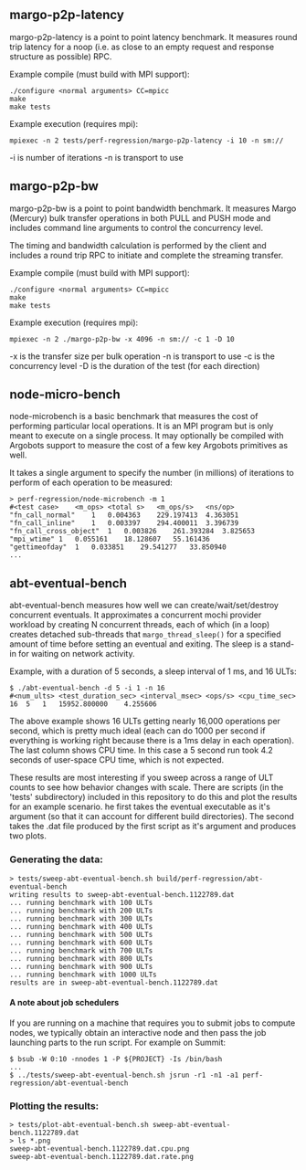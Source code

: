 margo-p2p-latency
---------------------
margo-p2p-latency is a point to point latency benchmark.  It measures round
trip latency for a noop (i.e. as close to an empty request and response
structure as possible) RPC.

Example compile (must build with MPI support):

```
./configure <normal arguments> CC=mpicc
make 
make tests
```

Example execution (requires mpi):

```
mpiexec -n 2 tests/perf-regression/margo-p2p-latency -i 10 -n sm://
```

-i is number of iterations 
-n is transport to use

margo-p2p-bw
---------------------
margo-p2p-bw is a point to point bandwidth benchmark.  It measures Margo
(Mercury) bulk transfer operations in both PULL and PUSH mode and includes
command line arguments to control the concurrency level.

The timing and bandwidth calculation is performed by the client and includes
a round trip RPC to initiate and complete the streaming transfer.

Example compile (must build with MPI support):

```
./configure <normal arguments> CC=mpicc
make 
make tests
```

Example execution (requires mpi):

```
mpiexec -n 2 ./margo-p2p-bw -x 4096 -n sm:// -c 1 -D 10
```

-x is the transfer size per bulk operation
-n is transport to use
-c is the concurrency level
-D is the duration of the test (for each direction)

node-micro-bench
----------------------
node-microbench is a basic benchmark that measures the cost of performing
particular local operations.  It is an MPI program but is only meant to
execute on a single process.  It may optionally be compiled with Argobots
support to measure the cost of a few key Argobots primitives as well.

It takes a single argument to specify the number (in millions) of iterations
to perform of each operation to be measured:

```
> perf-regression/node-microbench -m 1
#<test case>	<m_ops>	<total s>	<m_ops/s>	<ns/op>
"fn_call_normal"	1	0.004363	229.197413	4.363051
"fn_call_inline"	1	0.003397	294.400011	3.396739
"fn_call_cross_object"	1	0.003826	261.393284	3.825653
"mpi_wtime"	1	0.055161	18.128607	55.161436
"gettimeofday"	1	0.033851	29.541277	33.850940
...
```

## abt-eventual-bench

abt-eventual-bench measures how well we can create/wait/set/destroy concurrent
eventuals. It approximates a concurrent mochi provider workload by creating N
concurrent threads, each of which (in a loop) creates detached sub-threads that
`margo_thread_sleep()` for a specified amount of time before setting an eventual
and exiting. The sleep is a stand-in for waiting on network activity.

Example, with a duration of 5 seconds, a sleep interval of 1 ms, and 16 ULTs:

```
$ ./abt-eventual-bench -d 5 -i 1 -n 16
#<num_ults>	<test_duration_sec>	<interval_msec>	<ops/s>	<cpu_time_sec>
16	5	1	15952.800000	4.255606
```

The above example shows 16 ULTs getting nearly 16,000 operations per second,
which is pretty much ideal (each can do 1000 per second if everything is
working right because there is a 1ms delay in each operation). The last column
shows CPU time. In this case a 5 second run took 4.2 seconds of user-space CPU
time, which is not expected.

These results are most interesting if you sweep across a range of ULT counts to
see how behavior changes with scale. There are scripts (in the 'tests'
subdirectory) included in this repository to do this and plot the results for
an example scenario. he first takes the eventual executable as it's argument
(so that it can account for different build directories). The second takes the
.dat file produced by the first script as it's argument and produces two plots.

### Generating the data:

```
> tests/sweep-abt-eventual-bench.sh build/perf-regression/abt-eventual-bench
writing results to sweep-abt-eventual-bench.1122789.dat
... running benchmark with 100 ULTs
... running benchmark with 200 ULTs
... running benchmark with 300 ULTs
... running benchmark with 400 ULTs
... running benchmark with 500 ULTs
... running benchmark with 600 ULTs
... running benchmark with 700 ULTs
... running benchmark with 800 ULTs
... running benchmark with 900 ULTs
... running benchmark with 1000 ULTs
results are in sweep-abt-eventual-bench.1122789.dat
```

#### A note about job schedulers

If you are running on a machine that requires you to submit jobs to compute
nodes, we typically obtain an interactive node and then pass the job launching
parts to the run script.  For example on Summit:

```
$ bsub -W 0:10 -nnodes 1 -P ${PROJECT} -Is /bin/bash
...
$ ../tests/sweep-abt-eventual-bench.sh jsrun -r1 -n1 -a1 perf-regression/abt-eventual-bench
```

### Plotting the results:

```
> tests/plot-abt-eventual-bench.sh sweep-abt-eventual-bench.1122789.dat
> ls *.png
sweep-abt-eventual-bench.1122789.dat.cpu.png
sweep-abt-eventual-bench.1122789.dat.rate.png
```
